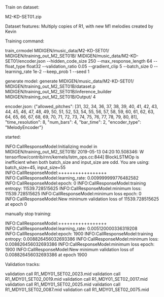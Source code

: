 
Train on dataset:

M2-KD-SET01.zip

Dataset features:
Multiply copies of R1, with new M1 melodies created by Kevin

Training command:

train_crmodel MIDIGEN/music_data/M2-KD-SET01/ MIDIGEN/training_out_M2_SET01B/ MIDIGEN/music_data/M2-KD-SET01/encoder.json --hidden_code_size 250 --max_response_length 64 --float_type float32 --validation_ratio 0.05 --gradient_clip 5 --batch_size 0 --learning_rate 1e-2 --keep_prob 1 --seed 1

generate model:
generate MIDIGEN/music_data/M2-KD-SET01/ MIDIGEN/training_out_M2_SET01B/dataset.p MIDIGEN/training_out_M2_SET01B/inference_builder MIDIGEN/training_out_M2_SET01B/Output/ 4

encoder.json:
{"allowed_pitches": [31, 32, 34, 36, 37, 38, 39, 40, 41, 42, 43, 44, 45, 46, 47, 48, 49, 50, 51, 52, 53, 54, 55, 56, 57, 58, 59, 60, 61, 62, 63, 64, 65, 66, 67, 68, 69, 70, 71, 72, 73, 74, 75, 76, 77, 78, 79, 80, 81], "time_resolution": 8, "num_bars": 4, "bar_time": 2, "encoder_type": "MelodyEncoder"}

started:

INFO:CallResponseModel:Initializing model in MIDIGEN/training_out_M2_SET01B/
2019-05-13 04:20:10.508346: W tensorflow/contrib/rnn/kernels/lstm_ops.cc:844] BlockLSTMOp is inefficient when both batch_size and input_size are odd. You are using: batch_size=45, input_size=55
INFO:CallResponseModel:+++++++++++++++++
INFO:CallResponseModel:learning_rate: 0.009999999776482582
INFO:CallResponseModel:epoch: 0
INFO:CallResponseModel:training entropy: 11539.728515625
INFO:CallResponseModel:minimum loss: 11539.728515625
INFO:CallResponseModel:minimum loss epoch: 0
INFO:CallResponseModel:New minimum validation loss of 11539.728515625 at epoch 0

manually stop training:

INFO:CallResponseModel:+++++++++++++++++
INFO:CallResponseModel:learning_rate: 0.005120000336319208
INFO:CallResponseModel:epoch: 1900
INFO:CallResponseModel:training entropy: 0.008826456032693386
INFO:CallResponseModel:minimum loss: 0.008826456032693386
INFO:CallResponseModel:minimum loss epoch: 1900
INFO:CallResponseModel:New minimum validation loss of 0.008826456032693386 at epoch 1900

Validation tracks:

validation call R1_MDY01_SET02_0023.mid
validation call R1_MDY01_SET02_0019.mid
validation call R1_MDY01_SET02_0017.mid
validation call R1_MDY01_SET02_0025.mid
validation call R1_MDY01_SET02_0087.mid
validation call R1_MDY01_SET02_0075.mid
